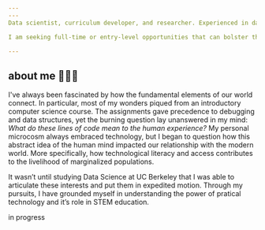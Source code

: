 ```yaml
---
---
Data scientist, curriculum developer, and researcher. Experienced in data analysis, instructional design, and statistical modeling. Passionate about technology ethics, educational pedagogy, and understanding how innovation can foster the growth of underserved communities. 

I am seeking full-time or entry-level opportunities that can bolster these intersecting curiosities. Feel free reach me via [email](mailto:louieortiz@berkeley.edu) :-)

---
```

## about me 👨🏽‍💻

I've always been fascinated by how the fundamental elements of our world connect. In particular, most of my wonders piqued from an introductory computer science course. The assignments gave precedence to debugging and data structures, yet the burning question lay unanswered in my mind: _What do these lines of code mean to the human experience?_ My personal microcosm always embraced technology, but I began to question how this abstract idea of the human mind impacted our relationship with the modern world. More specifically, how technological literacy and access contributes to the livelihood of marginalized populations.

It wasn’t until studying Data Science at UC Berkeley that I was able to articulate these interests and put them in expedited motion. Through my pursuits, I have grounded myself in understanding the power of pratical technology and it’s role in STEM education.

in progress
